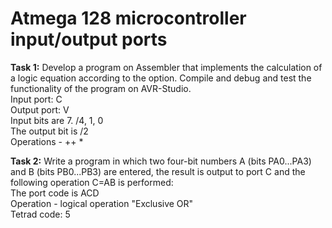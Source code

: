 # Atmega 128 microcontroller input/output ports

**Task 1:** Develop a program on Assembler that implements the calculation of a logic equation according 
to the option. Compile and debug and test the functionality of the program on AVR-Studio.  
Input port: C  
Output port: V  
Input bits are 7. /4, 1, 0  
The output bit is /2  
Operations - ++ *  

**Task 2:** Write a program in which two four-bit numbers A (bits PA0...PA3) and B (bits PB0...PB3) are entered, the result is output to port C and the following operation C=A<operation>B is performed:  
The port code is ACD  
Operation - logical operation "Exclusive OR"   
Tetrad code: 5  
